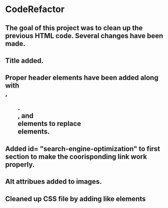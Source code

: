# CodeRefactor

## The goal of this project was to clean up the previous HTML code.  Several changes have been made.

## Title added. 
## Proper header elements have been added along with <nav>, <figure>. <article>, and <footer> elements to replace <div> elements. 
## Added id= "search-engine-optimization" to first <article> section to make the coorisponding link work properly.
## Alt attribues added to images.
## Cleaned up CSS file by adding like elements

